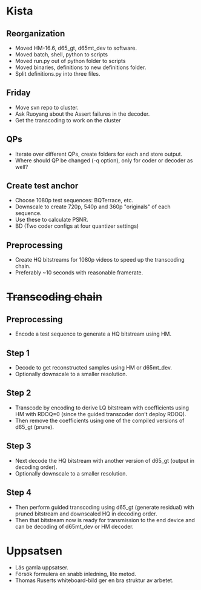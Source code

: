 # Kista

## Reorganization
- Moved HM-16.6, d65_gt, d65mt_dev to software.
- Moved batch, shell, python to scripts
- Moved run.py out of python folder to scripts
- Moved binaries, definitions to new definitions folder.
- Split definitions.py into three files.

## Friday
- Move svn repo to cluster.
- Ask Ruoyang about the Assert failures in the decoder.
- Get the transcoding to work on the cluster

## QPs
- Iterate over different QPs, create folders for each and store output.
- Where should QP be changed (-q option), only for coder or decoder as well?

## Create test anchor
- Choose 1080p test sequences: BQTerrace, etc.
- Downscale to create 720p, 540p and 360p "originals" of each sequence.
- Use these to calculate PSNR.
- BD (Two coder configs at four quantizer settings)

## Preprocessing
- Create HQ bitstreams for 1080p videos to speed up the transcoding chain.
- Preferably ~10 seconds with reasonable framerate.


# <s>Transcoding chain</s>

## Preprocessing
- Encode a test sequence to generate a HQ bitstream using HM.

## Step 1
- Decode to get reconstructed samples using HM or d65mt_dev.
- Optionally downscale to a smaller resolution.

## Step 2
- Transcode by encoding to derive LQ bitstream with coefficients using HM with RDOQ=0 (since the guided transcoder don’t deploy RDOQ).
- Then remove the coefficients using one of the compiled versions of d65_gt (prune).

## Step 3
- Next decode the HQ bitstream with another version of d65_gt (output in decoding order).
- Optionally downscale to a smaller resolution.

## Step 4
- Then perform guided transcoding using d65_gt (generate residual) with pruned bitstream and downscaled HQ in decoding order.
- Then that bitstream now is ready for transmission to the end device and can be decoding of d65mt_dev or HM decoder.


# Uppsatsen
- Läs gamla uppsatser.
- Försök formulera en snabb inledning, lite metod.
- Thomas Ruserts whiteboard-bild ger en bra struktur av arbetet.
